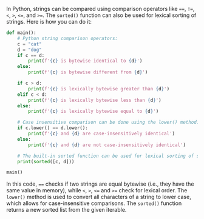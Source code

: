 In Python, strings can be compared using comparison operators like `==`, `!=`, `<`, `>`, `<=`, and `>=`. The `sorted()` function can also be used for lexical sorting of strings. Here is how you can do it:

```python
def main():
    # Python string comparison operators:
    c = "cat"
    d = "dog"
    if c == d:
        print(f'{c} is bytewise identical to {d}')
    else:
        print(f'{c} is bytewise different from {d}')

    if c > d:
        print(f'{c} is lexically bytewise greater than {d}')
    elif c < d:
        print(f'{c} is lexically bytewise less than {d}')
    else:
        print(f'{c} is lexically bytewise equal to {d}')

    # Case insensitive comparison can be done using the lower() method:
    if c.lower() == d.lower():
        print(f'{c} and {d} are case-insensitively identical')
    else:
        print(f'{c} and {d} are not case-insensitively identical')

    # The built-in sorted function can be used for lexical sorting of strings:
    print(sorted([c, d]))

main()
```

In this code, `==` checks if two strings are equal bytewise (i.e., they have the same value in memory), while `<`, `>`, `<=` and `>=` check for lexical order. The `lower()` method is used to convert all characters of a string to lower case, which allows for case-insensitive comparisons. The `sorted()` function returns a new sorted list from the given iterable.
